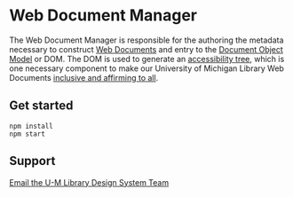 # Web Document Manager

The Web Document Manager is responsible for the authoring the metadata necessary to construct [Web Documents](https://developer.mozilla.org/en-US/docs/Web/API/Document) and entry to the [Document Object Model](https://developer.mozilla.org/en-US/docs/Web/API/Document_object_model/Using_the_W3C_DOM_Level_1_Core) or DOM. The DOM is used to generate an [accessibility tree](https://developer.mozilla.org/en-US/docs/Glossary/Accessibility_tree), which is one necessary component to make our University of Michigan Library Web Documents [inclusive and affirming to all](https://www.lib.umich.edu/about-us/about-library/diversity-equity-inclusion-and-accessibility).

## Get started

```
npm install
npm start
```

## Support

[Email the U-M Library Design System Team](library-design-system-team@umich.edu)
